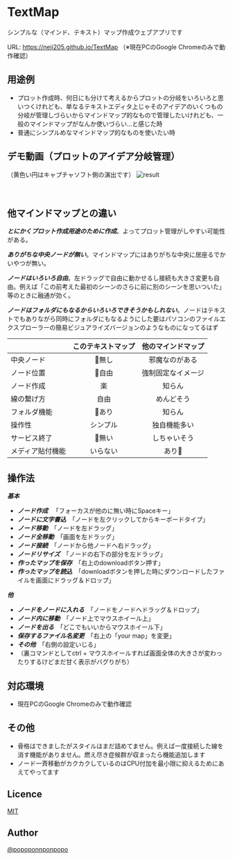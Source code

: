 TextMap
====
シンプルな（マインド、テキスト）マップ作成ウェブアプリです
  
URL: <https://neji205.github.io/TextMap>  （※現在PCのGoogle Chromeのみで動作確認）
  
  
  

## 用途例
* プロット作成時、何日にも分けて考えるからプロットの分岐をいろいろと思いつくけれども、単なるテキストエディタ上じゃそのアイデアのいくつもの分岐が管理しづらいからマインドマップ的なもので管理したいけれども、一般のマインドマップがなんか使いづらい…と感じた時
* 普通にシンプルめなマインドマップ的なものを使いたい時


## デモ動画（プロットのアイデア分岐管理）
（黄色い円はキャプチャソフト側の演出です）
![result](https://github.com/neji205/TextMap/blob/master/example.gif)


  
    
  
  
　  

## 他マインドマップとの違い
***とにかくプロット作成用途のために作成***。よってプロット管理がしやすい可能性がある。  

***ありがちな中央ノードが無い***。マインドマップにはありがちな中央に居座るでかいやつが無い。  

***ノードはいろいろ自由***。左ドラッグで自由に動かせるし接続も大きさ変更も自由。例えば「この前考えた最初のシーンのさらに前に別のシーンを思いついた」等のときに融通が効く。  

***ノードはフォルダにもなるからいろいろできそうかもしれない***。ノードはテキストでもありながら同時にフォルダにもなるようにした要はパソコンのファイルエクスプローラーの簡易ビジュアライズバージョンのようなものになってるはず

|          | このテキストマップ | 他のマインドマップ |
|:---------|:------------:|:------------:|
| 中央ノード | 💯無し | 邪魔なのがある |
| ノード位置 | 💯自由 | 強制固定なイメージ |
| ノード作成 | 楽 | 知らん |
| 線の繋げ方 | 自由 | めんどそう |
| フォルダ機能 | 💯あり | 知らん |
| 操作性 | シンプル | 独自機能多い |
| サービス終了 | 💯無い | しちゃいそう |
| メディア貼付機能 | いらない | あり💯 |
  
  
## 操作法
  
***基本***
* ***ノード作成*** 　「フォーカスが他のに無い時にSpaceキー」
* ***ノードに文字書込***　「ノードを左クリックしてからキーボードタイプ」
* ***ノード移動***　「ノードを左ドラッグ」
* ***ノード全移動***　「画面を左ドラッグ」
* ***ノード接続***　「ノードから他ノードへ右ドラッグ」
* ***ノードリサイズ***　「ノードの右下の部分を左ドラッグ」
* ***作ったマップを保存***　「右上のdownloadボタン押す」
* ***作ったマップを読込***　「downloadボタンを押した時にダウンロードしたファイルを画面にドラッグ＆ドロップ」

***他***
* ***ノードをノードに入れる***　「ノードをノードへドラッグ＆ドロップ」
* ***ノード内に移動***　「ノード上でマウスホイール上」
* ***ノードを出る***　「どこでもいいからマウスホイール下」
* ***保存するファイル名変更***　「右上の「your map」を変更」
* ***その他***　「右側の設定いじる」
* （裏コマンドとしてctrl + マウスホイールすれば画面全体の大きさが変わったりするけどまだ甘く表示がバグりがち）



## 対応環境
* 現在PCのGoogle Chromeのみで動作確認



## その他
* 骨格はできましたがスタイルはまだ詰めてません。例えば一度接続した線を消す機能がありません。燃え尽き症候群が収まったら機能追加します
* ノード一斉移動がカクカクしているのはCPU付加を最小限に抑えるためにあえてやってます


## Licence
[MIT](https://github.com/tcnksm/tool/blob/master/LICENCE)


## Author
[@popoponnponpopo](https://twitter.com/popoponnponpopo)
